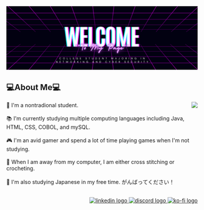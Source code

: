 <img src="/Heading.png">

## 💻About Me💻

<img align="right" height="200" src="https://media1.tenor.com/m/pBdSZujHiacAAAAC/tkthao219-bunny.gif"  />


<p align="left">
    📔 I'm a nontradional student. <br><br>
    📚 I'm currently studying multiple computing languages including Java, HTML, CSS, COBOL, and mySQL.<br><br>
    🎮 I'm an avid gamer and spend a lot of time playing games when I'm not studying.<br><br>
    🧶 When I am away from my computer, I am either cross stitching or crocheting.<br><br>
    📖 I'm also studying Japanese in my free time. がんばってください！
</p>

<br clear="both">

<div align="right">
  <a href="https://www.linkedin.com/in/kelsi-kubr-89650a152/" target="_blank">
    <img src="https://raw.githubusercontent.com/maurodesouza/profile-readme-generator/master/src/assets/icons/social/linkedin/default.svg" width="52" height="40" alt="linkedin logo"  />
  </a>
  <a href="https://discord.com/channels/@fanglett" target="_blank">
    <img src="https://raw.githubusercontent.com/maurodesouza/profile-readme-generator/master/src/assets/icons/social/discord/default.svg" width="52" height="40" alt="discord logo"  />
  </a>
  <a href="https://ko-fi.com/fanglett" target="_blank">
    <img src="https://raw.githubusercontent.com/maurodesouza/profile-readme-generator/master/src/assets/icons/social/ko-fi/default.svg" width="52" height="40" alt="ko-fi logo"  />
  </a>
</div>

